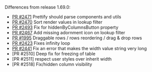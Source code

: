 Differences from release 1.69.0:

- [PR #2471](https://github.com/mbrn/material-table/pull/2471) Prettify should parse components and utils
- [PR #2470](https://github.com/mbrn/material-table/pull/2470) Sort render values in lookup filter
- [PR #2493](https://github.com/mbrn/material-table/pull/2468) Fix for hiddenByColumnsButton property
- [PR #2467](https://github.com/mbrn/material-table/pull/2467) Add missing adornment icon on lookup filter
- [PR #1995](https://github.com/mbrn/material-table/pull/1995) Draggable rows / rows reordering / drag & drop rows
- [PR #2423](https://github.com/mbrn/material-table/pull/2423) Fixes infinity loop
- [PR #2441](https://github.com/mbrn/material-table/pull/2441) Fix an error that makes the width value string very long
- [PR #2510] Deep fix for freezing of table
- [PR #2511] respect user styles over inherit width
- [PR #2518] Fix/hidden column visibility
